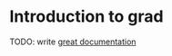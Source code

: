 # Introduction to grad

TODO: write [great documentation](http://jacobian.org/writing/what-to-write/)
